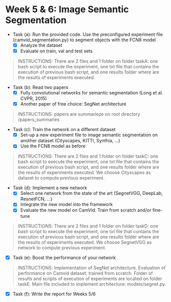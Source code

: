 # Week 5 & 6: Image Semantic Segmentation

- Task (a): Run the provided code. Use the preconfigured experiment file (camvid_segmentation.py) to segment objects with the FCN8 model
   * [x]  Analyze the dataset
   * [x] Evaluate on train, val and test sets
> INSTRUCTIONS: There are 2 files and 1 folder on folder taskA: one bash script to execute the experiment, one txt file that contains the execution of previous bash script, and one results folder where are the results of experiments executed.
  
 - Task (b): Read two papers 
   * [x] Fully convolutional networks for semantic segmentation (Long et al. CVPR, 2015)
   * [x] Another paper of free choice: SegNet architecture
> INSTRUCTIONS: papers are summarieze on root directory /papers_summaries

 - Task (c): Train the network on a different dataset 
   * [x] Set-up a new experiment file to image semantic segmentation on another dataset (Cityscapes, KITTI,  Synthia, ...)
   * [x] Use the FCN8 model as before
> INSTRUCTIONS: There are 2 files and 1 folder on folder taskC: one bash script to execute the experiment, one txt file that contains the execution of previous bash script, and one results folder where are the results of experiments executed. We choose Cityscapes as dataset to compute previous experiment.
   
 - Task (d): Implement a new network 
   * [x] Select one network from the state of the art (SegnetVGG, DeepLab, ResnetFCN, ...)
   * [x] Integrate the new model into the framework
   * [x] Evaluate the new model on CamVid. Train from scratch and/or fine-tune
> INSTRUCTIONS: There are 2 files and 1 folder on folder taskD: one bash script to execute the experiment, one txt file that contains the execution of previous bash script, and one results folder where are the results of experiments executed. We choose SegnetVGG as network to compute previous experiment.
   
 - [x] Task (e): Boost the performance of your network
> INSTRUCTIONS: Implementation of SegNet architecture. Evaluation of performance on Camvid dataset, trained from scratch. Folder of results and scripts of execution of experiments are located on folder taskE. Main file included to implement architecture: models/segnet.py.
 
 - [x]  Task (f): Write the report for Weeks 5/6
